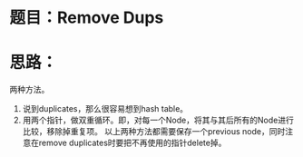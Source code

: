 # 题目：Remove Dups

# 思路：
两种方法。
1. 说到duplicates，那么很容易想到hash table。
2. 用两个指针，做双重循环。即，对每一个Node，将其与其后所有的Node进行比较，移除掉重复项。
以上两种方法都需要保存一个previous node，同时注意在remove duplicates时要把不再使用的指针delete掉。
